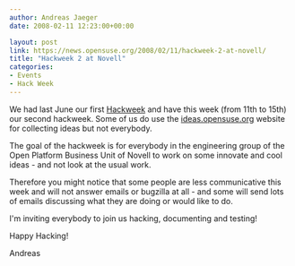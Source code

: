 ```yaml
---
author: Andreas Jaeger
date: 2008-02-11 12:23:00+00:00

layout: post
link: https://news.opensuse.org/2008/02/11/hackweek-2-at-novell/
title: "Hackweek 2 at Novell"
categories:
- Events
- Hack Week
---
```

We had last June our first [Hackweek](http://www.novell.com/coolblogs/?p=919) and have this week (from 11th to 15th) our second hackweek.  Some of us do use the [ideas.opensuse.org](http://ideas.opensuse.org) website for collecting ideas but not everybody.

The goal of the hackweek is for everybody in the engineering group of the Open Platform Business Unit  of Novell to work on some innovate and cool ideas - and not look at the usual work.

Therefore you might notice that some people are less communicative this week and will not answer emails or bugzilla at all - and some will send lots of emails discussing what they are doing or would like to do.

I'm inviting everybody to join us hacking, documenting and testing!

Happy Hacking!

Andreas		

